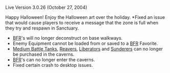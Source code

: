 Live Version 3.0.26 (October 27, 2004)

Happy Halloween! Enjoy the Halloween art over the holiday. \*Fixed an issue that
would cause players to receive a message that the zone is full when they try and
respawn in Sanctuary.

- [BFR](../vehicles/BattleFrame_Robotics.md)'s will no longer deconstruct on
  base walkways.
- Enemy Equipment cannot be loaded from or saved to a
  [BFR](../vehicles/BattleFrame_Robotics.md) Favorite.
- [Medium Battle Tanks](../items/Medium_Battle_Tank.md),
  [Reavers](../vehicles/Reaver.md), [Liberators](../vehicles/Liberator.md) and
  [Sunderers](../vehicles/Sunderer.md) can no longer be purchased in the
  caverns.
- [BFR](../vehicles/BattleFrame_Robotics.md)'s can no longer enter the caverns.
- Fixed certain crash to desktop issues.

